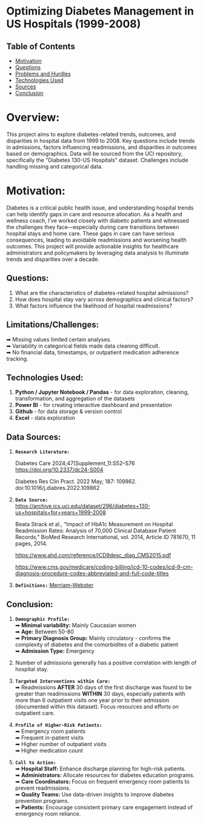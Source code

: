 # Optimizing Diabetes Management in US Hospitals (1999-2008)
## Table of Contents
* [Motivation](#motivation)
* [Questions](#questions)
* [Problems and Hurdles](#problems-and-hurdles)
* [Technologies Used](#technologies-used)
* [Sources](#sources)
* [Conclusion](#conclusion)


# Overview:
This project aims to explore diabetes-related trends, outcomes, and disparities in hospital data from 1999 to 2008. Key questions include trends in admissions, factors influencing readmissions, and disparities in outcomes based on demographics. Data will be sourced from the UCI repository, specifically the "Diabetes 130-US Hospitals" dataset. Challenges include handling missing and categorical data. 


# Motivation:
Diabetes is a critical public health issue, and understanding hospital trends can help identify gaps in care and resource allocation. As a health and wellness coach, I’ve worked closely with diabetic patients and witnessed the challenges they face—especially during care transitions between hospital stays and home care. These gaps in care can have serious consequences, leading to avoidable readmissions and worsening health outcomes. This project will provide actionable insights for healthcare administrators and policymakers by leveraging data analysis to illuminate trends and disparities over a decade.


## Questions:
1) What are the characteristics of diabetes-related hospital admissions?
2) How does hospital stay vary across demographics and clinical factors?
3) What factors influence the likelihood of hospital readmissions?


## Limitations/Challenges:
➡ Missing values limited certain analyses. <br />
➡ Variability in categorical fields made data cleaning difficult. <br />
➡ No financial data, timestamps, or outpatient medication adherence tracking. <br />

## Technologies Used:
1) **Python / Jupyter Notebook / Pandas** - for data exploration, cleaning, transformation, and aggregation of the datasets
2) **Power BI** - for creating interactive dashboard and presentation
4) **Github** - for data storage & version control
5) **Excel** - data exploration


## Data Sources:
1) **`Research Literature:`**
   
   Diabetes Care 2024;47(Supplement_1):S52–S76
   https://doi.org/10.2337/dc24-S004
   
   Diabetes Res Clin Pract. 2022 May; 187: 109862. doi:10.1016/j.diabres.2022.109862

2) **`Data Source:`** <br />
     https://archive.ics.uci.edu/dataset/296/diabetes+130-us+hospitals+for+years+1999-2008
     
     Beata Strack et al., “Impact of  HbA1c Measurement on Hospital Readmission Rates: Analysis of 70,000 Clinical Database Patient Records,” BioMed Research International, vol.       2014, Article ID 781670, 11 pages, 2014.
   
     https://www.ahd.com/reference/ICD9desc_diag_CMS2015.pdf
   
     https://www.cms.gov/medicare/coding-billing/icd-10-codes/icd-9-cm-diagnosis-procedure-codes-abbreviated-and-full-code-titles

3)  **`Definitions:`** [Merriam-Webster](https://www.merriam-webster.com/)


## Conclusion:
1) **`Demographic Profile: `** <br />
   ➡ **Minimal variability:** Mainly Caucasian women <br />
   ➡ **Age:** Between 50-80 <br />
   ➡ **Primary Diagnosis Group:** Mainly circulatory - confirms the complexity of diabetes and the comorbidites of a diabetic patient <br />
   ➡ **Admission Type:** Emergency <br />
   
3) Number of admissions generally has a positive correlation with length of hospital stay.

4)  **`Targeted Interventions within Care:`** <br />
   ➡ Readmissions **AFTER** 30 days of the first discharge was found to be greater than readmissions **WITHIN** 30 days, especially patients with more than 6 outpatient visits one year prior to their admission (documented           within this dataset). Focus resources and efforts on outpatient care.

6)  **`Profile of Higher-Risk Patients:`** <br />
   ➡ Emergency room patients <br />
   ➡ Frequent in-patient visits <br />
   ➡ Higher number of outpatient visits <br />
   ➡ Higher medication count <br />

7) **`Call to Action:`** <br />
  ➡ **Hospital Staff:** Enhance discharge planning for high-risk patients. <br />
  ➡ **Administrators:** Allocate resources for diabetes education programs. <br />
  ➡ **Care Coordinators:** Focus on frequent emergency room patients to prevent readmissions. <br />
  ➡ **Quality Teams:** Use data-driven insights to improve diabetes prevention programs. <br />
  ➡ **Patients:** Encourage consistent primary care engagement instead of emergency room reliance. <br />
